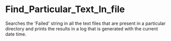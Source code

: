 # Find_Particular_Text_In_file
Searches the 'Failed' string in all the text files that are present in a particular directory and prints the results in a log that is generated with the current date time.
